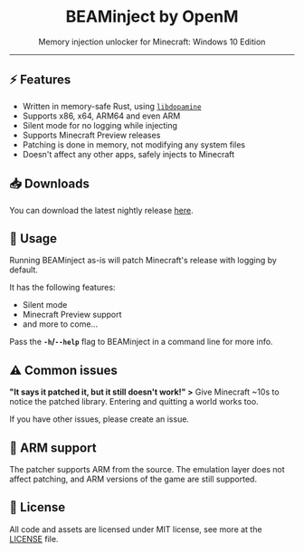 <div align=center>
    <h1>BEAMinject by OpenM</h1>Memory injection unlocker for Minecraft: Windows 10 Edition</p>
</div>

-----

## :zap: Features
- Written in memory-safe Rust, using [`libdopamine`](https://github.com/OpenM-Project/libdopamine)
- Supports x86, x64, ARM64 and even ARM
- Silent mode for no logging while injecting
- Supports Minecraft Preview releases
- Patching is done in memory, not modifying any system files
- Doesn't affect any other apps, safely injects to Minecraft

## :inbox_tray: Downloads
You can download the latest nightly release [here](https://nightly.link/OpenM-Project/BEAMinject/workflows/build/main/BEAMinject.zip).

## :wrench: Usage
Running BEAMinject as-is will patch Minecraft's release with logging by default.

It has the following features:
- Silent mode
- Minecraft Preview support
- and more to come...

Pass the **`-h`/`--help`** flag to BEAMinject in a command line for more info.

## :warning: Common issues
**"It says it patched it, but it still doesn't work!" >** Give Minecraft ~10s to notice the patched library. Entering and quitting a world works too.

If you have other issues, please create an issue.

## :test_tube: ARM support
The patcher supports ARM from the source. The emulation layer does not affect patching, and ARM versions of the game are still supported.

## :page_with_curl: License
All code and assets are licensed under MIT license, see more at the [LICENSE](LICENSE) file.

